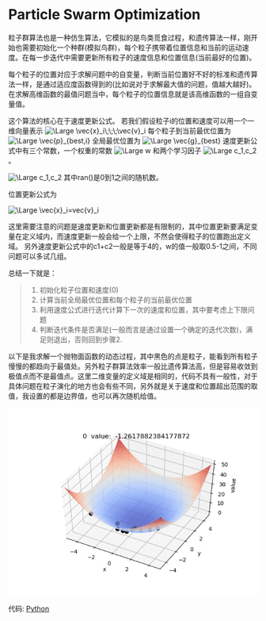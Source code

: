 # Particle Swarm Optimization

粒子群算法也是一种仿生算法，它模拟的是鸟类觅食过程，和遗传算法一样，刚开始也需要初始化一个种群(模拟鸟群)，每个粒子携带着位置信息和当前的运动速度。在每一步迭代中需要更新所有粒子的速度信息和位置信息(当前最好的位置)。

每个粒子的位置对应于求解问题中的自变量，判断当前位置好不好的标准和遗传算法一样，是通过适应度函数得到的(比如说对于求解最大值的问题，值越大越好)。在求解高维函数的最值问题当中，每个粒子的位置信息就是该高维函数的一组自变量值。

这个算法的核心在于速度更新公式。
若我们假设粒子i的位置和速度可以用一个一维向量表示
<img src="https://latex.codecogs.com/svg.latex?\Large&space;\vec{x}_i\;\;\;\vec{v}_i" title="\Large \vec{x}_i\;\;\;\vec{v}_i" />
每个粒子到当前最优位置为
<img src="https://latex.codecogs.com/svg.latex?\Large&space;\vec{p}_{best,i}" title="\Large \vec{p}_{best,i}" />
全局最优位置为
<img src="https://latex.codecogs.com/svg.latex?\Large&space;\vec{g}_{best}" title="\Large \vec{g}_{best}" />
速度更新公式中有三个常数，一个权重的常数
<img src="https://latex.codecogs.com/svg.latex?\Large&space;w" title="\Large w" />
和两个学习因子
<img src="https://latex.codecogs.com/svg.latex?\Large&space;c_1,c_2" title="\Large c_1,c_2" />
。

<img src="https://latex.codecogs.com/svg.latex?\Large&space;\vec{v}_{i+1}=w\vec{v}_{i}+c_1(\vec{p}_{best,i}-\vec{x}_i)ran()+c_2(\vec{g}_{best}-\vec{x}_i)ran()" title="\Large c_1,c_2" />
其中ran()是0到1之间的随机数。

位置更新公式为

<img src="https://latex.codecogs.com/svg.latex?\Large&space;\vec{x}_{i+1}=\vec{x}_{i}+\vec{v}_i" title="\Large \vec{x}_i=vec{v}_i" />

这里需要注意的问题是速度更新和位置更新都是有限制的，其中位置更新要满足变量在定义域内，而速度更新一般会给一个上限，不然会使得粒子的位置跑出定义域。
另外速度更新公式中的c1+c2一般是等于4的，w的值一般取0.5-1之间，不同问题可以多试几组。

总结一下就是：
> 1. 初始化粒子位置和速度(0)
> 2. 计算当前全局最优位置和每个粒子的当前最优位置
> 3. 利用速度公式进行迭代计算下一次的速度和位置，其中要考虑上下限问题
> 4. 判断迭代条件是否满足(一般而言是通过设置一个确定的迭代次数)，满足则退出，否则回到步骤2.

以下是我求解一个抛物面函数的动态过程，其中黑色的点是粒子，能看到所有粒子慢慢的都趋向于最值处。另外粒子群算法效率一般比遗传算法高，但是容易收敛到极值点而不是最值点。这里二维变量的定义域是相同的，代码不具有一般性，对于具体问题在粒子演化的地方也会有些不同，另外就是关于速度和位置超出范围的取值，我设置的都是边界值，也可以再次随机给值。

![Python](./gif.gif)

代码:
[Python](./main.py)
